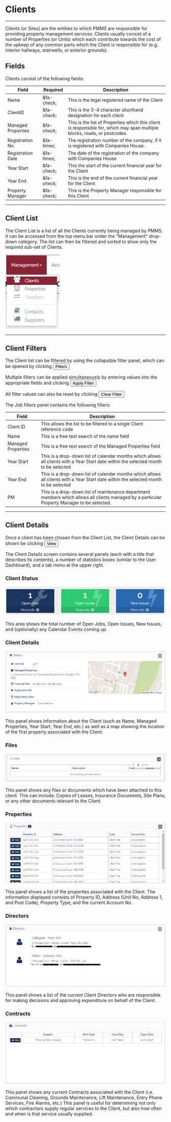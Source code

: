 # Clients
___
Clients (or Sites) are the entities to which PMMS are responsible for providing property management services. Clients usually consist of a number of Properties (or Units) which each contribute towards the cost of the upkeep of any common parts which the Client is responsible for (e.g. interior hallways, stairwells, or exterior grounds).

## Fields
  Clients consist of the following fields:

Field  | Required  | Description
--|---|--
Name | &fa-check; | This is the legal registered name of the Client
ClientID  | &fa-check;  |  This is the 3-4 character shorthand designation for each client
Managed Properties  | &fa-check;  | This is the list of Properties which this client is responsible for, which may span multiple blocks, roads, or postcodes.
Registration No.  | &fa-times;  |  The registration number of the company, if it is registered with Companies House.
Registration Date  |  &fa-times; |  The date of the registration of the company with Companies House
Year Start  | &fa-check;  |  This the start of the current financial year for the Client
Year End  | &fa-check;  |  This is the end of the current financial year for the Client
Property Manager  | &fa-check;  | This is the Property Manager responsible for this Client

---
## Client List
The Client List is a list of all the Clients currently being managed by PMMS. It can be accessed from the top menu bar under the "Management" drop-down category. The list can then be filtered and sorted to show only the required sub-set of Clients.  

![Jobs List Menu](../img/Client/management-menu-clients.png)  

---
## Client Filters
The Client list can be filtered by using the collapsible filter panel, which can be opened by clicking <button class="btn btn-xs btn-primary"><i class="fa fa-fw fa-caret-down"></i> Filters</button>

Multiple filters can be applied simultaneously by entering values into the appropriate fields and clicking  <button class="btn btn-xs btn-info"><i class="fa fa-fw fa-filter"></i> Apply Filter</button>

All filter values can also be reset by clicking <button class="btn btn-xs btn-danger"><i class="fa fa-fw fa-times"></i> Clear Filter</button>

The Job filters panel contains the following filters:

Field  |  Description
--|--
Client ID  |  This allows the list to be filtered to a single Client reference code
Name  |  This is a free text search of the name field
Managed Properties  |  This is a free text search of the Managed Properties field
  Year Start|  This is a drop-down list of calendar months which allows all clients with a Year Start date within the selected month to be selected
Year End   |  This is a drop-down list of calendar months which allows all clients with a Year Start date within the selected month to be selected
PM  |  This is a drop-down list of maintenance department members which allows all clients managed by a particular Property Manager to be selected.

---
## Client Details
Once a client has been chosen from the Client List, the Cleint Details can be shown be clicking <button class="btn btn-xs btn-primary"><i class="fa fa-fw fa-eye"></i> View</button>

The Client Details screen contains several panels (each with a title that describes its contents), a number of statistics boxes (similar to the User Dashboard), and a tab menu at the upper right.

### Client Status
![Client Stats](../img/Client/stats.png)  

This area shows the total number of Open Jobs, Open Issues, New Issues, and (optionally) any Calendar Events coming up.

### Client Details
![Client Details](../img/Client/client-details-panel.png)  

This panel shows information about the Client (such as Name, Managed Properties, Year Start, Year End, etc.) as well as a map showing the location of the first property associated with the Client.

### Files
![Client Files](../img/Client/files-panel.png)  

This panel shows any files or documents which have been attached to this client. This can include: Copies of Leases, Insurance Documents, Site Plans, or any other documents relevant to the Client.

### Properties
![Properties](../img/Client/properties-panel.png)  

This panel shows a list of the properties associated with the Client. The information displayed consists of Property ID, Address (Unit No, Address 1, and Post Code), Property Type, and the current Account No.

### Directors
![Directors](../img/Client/directors-panel.png)  

This panel shows a list of the current Client Directors who are responsible for making decisions and approving expenditure on behalf of the Client.

### Contracts
![Contracts](../img/Client/contracts_panel.png)  

This panel shows any current Contracts associated with the Client (i.e. Communal Cleaning, Grounds Maintenance, Lift Maintenance, Entry Phone Services, Fire Alarms, etc.) This panel is useful for determining not only which contractors supply regular services to the Client, but also how often and when is that service usually supplied.
